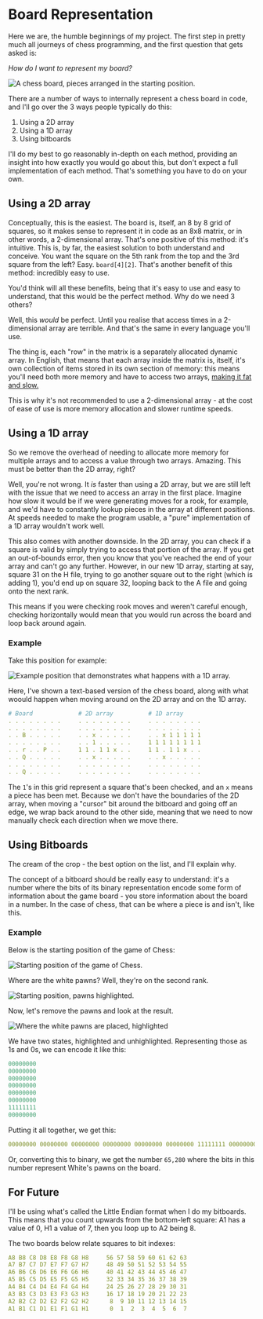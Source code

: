 # Board Representation

Here we are, the humble beginnings of my project. The first step in pretty much all journeys of chess programming, and the first question that gets asked is:

_How do I want to represent my board?_

![A chess board, pieces arranged in the starting position.](./Assets/1/Starting%20Board.png)

There are a number of ways to internally represent a chess board in code, and I'll go over the 3 ways people typically do this:
1. Using a 2D array
2. Using a 1D array
3. Using bitboards

I'll do my best to go reasonably in-depth on each method, providing an insight into how exactly you would go about this, but don't expect a full implementation of each method. That's something you have to do on your own.

## Using a 2D array

Conceptually, this is the easiest. The board is, itself, an 8 by 8 grid of squares, so it makes sense to represent it in code as an 8x8 matrix, or in other words, a 2-dimensional array. That's one positive of this method: it's intuitive. This is, by far, the easiest solution to both understand and conceive. You want the square on the 5th rank from the top and the 3rd square from the left? Easy. `board[4][2]`. That's another benefit of this method: incredibly easy to use.

You'd think will all these benefits, being that it's easy to use and easy to understand, that this would be the perfect method. Why do we need 3 others?

Well, this _would_ be perfect. Until you realise that access times in a 2-dimensional array are terrible. And that's the same in every language you'll use.

The thing is, each "row" in the matrix is a separately allocated dynamic array. In English, that means that each array inside the matrix is, itself, it's own collection of items stored in its own section of memory: this means you'll need both more memory and have to access two arrays, [making it fat and slow.](https://medium.com/@patdhlk/c-2d-array-a-different-better-solution-6d371363ebf8)

This is why it's not recommended to use a 2-dimensional array - at the cost of ease of use is more memory allocation and slower runtime speeds.

## Using a 1D array

So we remove the overhead of needing to allocate more memory for multiple arrays and to access a value through two arrays. Amazing. This must be better than the 2D array, right?

Well, you're not wrong. It _is_ faster than using a 2D array, but we are still left with the issue that we need to access an array in the first place. Imagine how slow it would be if we were generating moves for a rook, for example, and we'd have to constantly lookup pieces in the array at different positions. At speeds needed to make the program usable, a "pure" implementation of a 1D array wouldn't work well.

This also comes with another downside. In the 2D array, you can check if a square is valid by simply trying to access that portion of the array. If you get an out-of-bounds error, then you know that you've reached the end of your array and can't go any further. However, in our new 1D array, starting at say, square 31 on the H file, trying to go another square out to the right (which is adding 1), you'd end up on square 32, looping back to the A file and going onto the next rank.

This means if you were checking rook moves and weren't careful enough, checking horizontally would mean that you would run across the board and loop back around again.

### Example
Take this position for example:

![Example position that demonstrates what happens with a 1D array.](./Assets/1/Issues%20with%201D%20array.png)

Here, I've shown a text-based version of the chess board, along with what woould happen when moving around on the 2D array and on the 1D array.
```yml
# Board				# 2D array			# 1D array
. . . . . . . .     . . . . . . . .     . . . . . . . .
. . . . . . . .     . . . . . . . .     . . . . . . . .
. . B . . . . .     . . x . . . . .     . . x 1 1 1 1 1
. . . . . . . .     . . 1 . . . . .     1 1 1 1 1 1 1 1
. . r . . P . .     1 1 . 1 1 x . .     1 1 . 1 1 x . .
. . Q . . . . .     . . x . . . . .     . . x . . . . .
. . . . . . . .     . . . . . . . .     . . . . . . . .
. . Q . . . . .     . . . . . . . .     . . . . . . . .
```

The `1`'s in this grid represent a square that's been checked, and an `x` means a piece has been met. Because we don't have the boundaries of the 2D array, when moving a "cursor" bit around the bitboard and going off an edge, we wrap back around to the other side, meaning that we need to now manually check each direction when we move there.

## Using Bitboards

The cream of the crop - the best option on the list, and I'll explain why.

The concept of a bitboard should be really easy to understand: it's a number where the bits of its binary representation encode some form of information about the game board - you store information about the board in a number. In the case of chess, that can be where a piece is and isn't, like this.

### Example

Below is the starting position of the game of Chess:

![Starting position of the game of Chess.](Assets/1/Starting%20board.png)

Where are the white pawns? Well, they're on the second rank.

![Starting position, pawns highlighted.](Assets/1/Pawns%20highlighted.png)

Now, let's remove the pawns and look at the result.

![Where the white pawns are placed, highlighted](Assets/1/Blank%20board,%20pawns%20highlighted.png)

We have two states, highlighted and unhighlighted. Representing those as 1s and 0s, we can encode it like this:
```yml
00000000
00000000
00000000
00000000
00000000
00000000
11111111
00000000
```

Putting it all together, we get this:
```yml
00000000 00000000 00000000 00000000 00000000 00000000 11111111 00000000
```

Or, converting this to binary, we get the number `65,280` where the bits in this number represent White's pawns on the board.

## For Future

I'll be using what's called the Little Endian format when I do my bitboards. This means that you count upwards from the bottom-left square: A1 has a value of 0, H1 a value of 7, then you loop up to A2 being 8.

The two boards below relate squares to bit indexes:
```yml
A8 B8 C8 D8 E8 F8 G8 H8     56 57 58 59 60 61 62 63
A7 B7 C7 D7 E7 F7 G7 H7     48 49 50 51 52 53 54 55
A6 B6 C6 D6 E6 F6 G6 H6     40 41 42 43 44 45 46 47
A5 B5 C5 D5 E5 F5 G5 H5     32 33 34 35 36 37 38 39
A4 B4 C4 D4 E4 F4 G4 H4     24 25 26 27 28 29 30 31
A3 B3 C3 D3 E3 F3 G3 H3     16 17 18 19 20 21 22 23
A2 B2 C2 D2 E2 F2 G2 H2      8  9 10 11 12 13 14 15
A1 B1 C1 D1 E1 F1 G1 H1      0  1  2  3  4  5  6  7
```